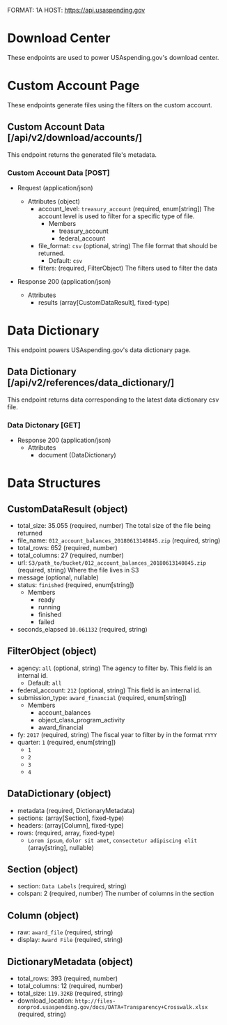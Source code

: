 FORMAT: 1A
HOST: https://api.usaspending.gov

# Download Center

These endpoints are used to power USAspending.gov's download center.

# Custom Account Page

These endpoints generate files using the filters on the custom account.

## Custom Account Data [/api/v2/download/accounts/]

This endpoint returns the generated file's metadata.

### Custom Account Data [POST]

+ Request (application/json)
    + Attributes (object)
        + account_level: `treasury_account` (required, enum[string])
            The account level is used to filter for a specific type of file.
            + Members
                + treasury_account
                + federal_account
        + file_format: `csv` (optional, string)
            The file format that should be returned.
            + Default: `csv`
        + filters: (required, FilterObject)
            The filters used to filter the data

+ Response 200 (application/json)
    + Attributes
        + results (array[CustomDataResult], fixed-type)

# Data Dictionary
This endpoint powers USAspending.gov's data dictionary page.

## Data Dictionary [/api/v2/references/data_dictionary/]

This endpoint returns data corresponding to the latest data dictionary csv file.

### Data Dictonary [GET]

+ Response 200 (application/json)
    + Attributes
        + document (DataDictionary)

# Data Structures

## CustomDataResult (object)
+ total_size: 35.055 (required, number)
    The total size of the file being returned
+ file_name: `012_account_balances_20180613140845.zip` (required, string)
+ total_rows: 652 (required, number)
+ total_columns: 27 (required, number)
+ url: `S3/path_to/bucket/012_account_balances_20180613140845.zip` (required, string)
    Where the file lives in S3
+ message (optional, nullable)
+ status: `finished` (required, enum[string])
    + Members
        + ready
        + running
        + finished
        + failed
+ seconds_elapsed `10.061132` (required, string)

## FilterObject (object)
+ agency: `all` (optional, string)
    The agency to filter by. This field is an internal id.
    + Default: `all`
+ federal_account: `212` (optional, string)
    This field is an internal id.
+ submission_type: `award_financial` (required, enum[string])
    + Members
        + account_balances
        + object_class_program_activity
        + award_financial
+ fy: `2017` (required, string)
    The fiscal year to filter by in the format `YYYY`
+ quarter: `1` (required, enum[string])
    + `1`
    + `2`
    + `3`
    + `4`

## DataDictionary (object)
+ metadata (required, DictionaryMetadata)
+ sections: (array[Section], fixed-type)
+ headers: (array[Column], fixed-type)
+ rows: (required, array, fixed-type)
    + `Lorem ipsum`, `dolor sit amet`, `consectetur adipiscing elit` (array[string], nullable)

## Section (object)
+ section: `Data Labels` (required, string)
+ colspan: 2 (required, number)
    The number of columns in the section

## Column (object)
+ raw: `award_file` (required, string)
+ display: `Award File` (required, string)

## DictionaryMetadata (object)
+ total_rows: 393 (required, number)
+ total_columns: 12 (required, number)
+ total_size: `119.32KB` (required, string)
+ download_location: `http://files-nonprod.usaspending.gov/docs/DATA+Transparency+Crosswalk.xlsx` (required, string)
